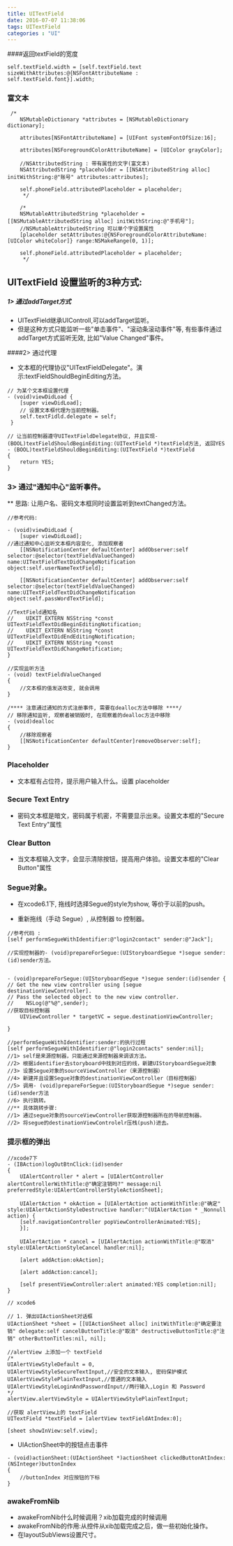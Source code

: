 ```yaml
---
title: UITextField
date: 2016-07-07 11:38:06
tags: UITextField
categories : "UI"
---
```


####返回textField的宽度

```objc
self.textField.width = [self.textField.text sizeWithAttributes:@{NSFontAttributeName : self.textField.font}].width;
```

### 富文本

```objc
 /*
    NSMutableDictionary *attributes = [NSMutableDictionary dictionary];

    attributes[NSFontAttributeName] = [UIFont systemFontOfSize:16];

    attributes[NSForegroundColorAttributeName] = [UIColor grayColor];

    //NSAttributedString : 带有属性的文字(富文本)
    NSAttributedString *placeholder = [[NSAttributedString alloc] initWithString:@"账号" attributes:attributes];

    self.phoneField.attributedPlaceholder = placeholder;
     */

    /*
    NSMutableAttributedString *placeholder = [[NSMutableAttributedString alloc] initWithString:@"手机号"];
    //NSMutableAttributedString 可以单个字设置属性
    [placeholder setAttributes:@{NSForegroundColorAttributeName: [UIColor whiteColor]} range:NSMakeRange(0, 1)];

    self.phoneField.attributedPlaceholder = placeholder;
     */
```

## UITextField 设置监听的3种方式:

##### 1> 通过addTarget方式

* UITextField继承UIControll,可以addTarget监听。
* 但是这种方式只能监听一些"单击事件"、"滚动条滚动事件"等, 有些事件通过addTarget方式监听无效, 比如"Value Changed"事件。

####2> 通过代理
* 文本框的代理协议"UITextFieldDelegate"。演示:textFieldShouldBeginEditing方法。

```objc
// 为某个文本框设置代理
- (void)viewDidLoad {
    [super viewDidLoad];
    // 设置文本框代理为当前控制器。
    self.textFidld.delegate = self;
 }

// 让当前控制器遵守UITextFieldDelegate协议, 并且实现- (BOOL)textFieldShouldBeginEditing:(UITextField *)textField方法, 返回YES
- (BOOL)textFieldShouldBeginEditing:(UITextField *)textField
{
    return YES;
}
```


### 3> 通过"通知中心"监听事件。

** 思路: 让用户名、密码文本框同时设置监听到textChanged方法。

```objc
//参考代码:

- (void)viewDidLoad {
    [super viewDidLoad];
//通过通知中心监听文本框内容变化, 添加观察者
    [[NSNotificationCenter defaultCenter] addObserver:self selector:@selector(textFieldValueChanged) name:UITextFieldTextDidChangeNotification object:self.userNameTextField];

    [[NSNotificationCenter defaultCenter] addObserver:self selector:@selector(textFieldValueChanged) name:UITextFieldTextDidChangeNotification object:self.passWordTextField];

//TextField通知名
//    UIKIT_EXTERN NSString *const UITextFieldTextDidBeginEditingNotification;
//    UIKIT_EXTERN NSString *const UITextFieldTextDidEndEditingNotification;
//    UIKIT_EXTERN NSString *const UITextFieldTextDidChangeNotification;
}

//实现监听方法
- (void) textFieldValueChanged
{
    //文本框的值发送改变, 就会调用
}

/**** 注意通过通知的方式注册事件, 需要在dealloc方法中移除 ****/
// 移除通知监听, 观察者被销毁时, 在观察着的dealloc方法中移除
- (void)dealloc
{
    //移除观察者
    [[NSNotificationCenter defaultCenter]removeObserver:self];
}

```

### Placeholder
* 文本框有占位符，提示用户输入什么。设置 placeholder

### Secure Text Entry
* 密码文本框是暗文，密码属于机密，不需要显示出来。设置文本框的"Secure Text Entry"属性

### Clear Button
* 当文本框输入文字，会显示清除按钮，提高用户体验。设置文本框的"Clear Button"属性


### Segue对象。
* 在xcode6.1下, 拖线时选择Segue的style为show, 等价于以前的push。

* 重新拖线（手动 Segue）, 从控制器 to 控制器。

```objc
//参考代码 :
[self performSegueWithIdentifier:@"login2contact" sender:@"Jack"];

//实现控制器的- (void)prepareForSegue:(UIStoryboardSegue *)segue sender:(id)sender方法。


- (void)prepareForSegue:(UIStoryboardSegue *)segue sender:(id)sender {
// Get the new view controller using [segue destinationViewController].
// Pass the selected object to the new view controller.
//    NSLog(@"%@",sender);
//获取目标控制器
    UIViewController * targetVC = segue.destinationViewController;

}

```

```objc
//performSegueWithIdentifier:sender:的执行过程
[self performSegueWithIdentifier:@"login2contacts" sender:nil];
//1> self是来源控制器，只能通过来源控制器来调该方法。
//2> 根据identifier去storyboard中找到对应的线，新建UIStoryboardSegue对象
//3> 设置Segue对象的sourceViewController（来源控制器）
//4> 新建并且设置Segue对象的destinationViewController（目标控制器）
//5> 调用- (void)prepareForSegue:(UIStoryboardSegue *)segue sender:(id)sender方法
//6> 执行跳转。
//** 具体跳转步骤:
//1> 通过segue对象的sourceViewController获取源控制器所在的导航控制器。
//2> 将segue的destinationViewControlelr压栈(push)进去。
```

### 提示框的弹出

```objc
//xcode7下
- (IBAction)logOutBtnClick:(id)sender
{
    UIAlertController * alert = [UIAlertController alertControllerWithTitle:@"确定注销吗?" message:nil preferredStyle:UIAlertControllerStyleActionSheet];

    UIAlertAction * okAction = [UIAlertAction actionWithTitle:@"确定" style:UIAlertActionStyleDestructive handler:^(UIAlertAction * _Nonnull action) {
    [self.navigationController popViewControllerAnimated:YES];
    }];

    UIAlertAction * cancel = [UIAlertAction actionWithTitle:@"取消" style:UIAlertActionStyleCancel handler:nil];

    [alert addAction:okAction];

    [alert addAction:cancel];

    [self presentViewController:alert animated:YES completion:nil];
}
```

```objc
// xcode6

// 1. 弹出UIActionSheet对话框
UIActionSheet *sheet = [[UIActionSheet alloc] initWithTitle:@"确定要注销" delegate:self cancelButtonTitle:@"取消" destructiveButtonTitle:@"注销" otherButtonTitles:nil, nil];

//alertView 上添加一个 textField
/*
UIAlertViewStyleDefault = 0,
UIAlertViewStyleSecureTextInput,//安全的文本输入, 密码保护模式
UIAlertViewStylePlainTextInput,//普通的文本输入
UIAlertViewStyleLoginAndPasswordInput//两行输入,Login 和 Password
*/
alertView.alertViewStyle = UIAlertViewStylePlainTextInput;

//获取 alertView上的 textField
UITextField *textField = [alertView textFieldAtIndex:0];

[sheet showInView:self.view];

```


* UIActionSheet中的按钮点击事件

```objc
- (void)actionSheet:(UIActionSheet *)actionSheet clickedButtonAtIndex:(NSInteger)buttonIndex
{
    //buttonIndex 对应按钮的下标
}
```
### awakeFromNib
* awakeFromNib什么时候调用？xib加载完成的时候调用
* awakeFromNib的作用:从控件从xib加载完成之后，做一些初始化操作。
* 在layoutSubViews设置尺寸。
